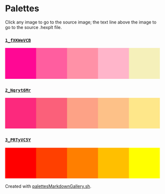 # Palettes

Click any image to go to the source image; the text line above the image to go to the source .hexplt file.

### [`1_fXKWeVCB`](1_fXKWeVCB.hexplt)

[ ![1_fXKWeVCB.png](1_fXKWeVCB.png) ](1_fXKWeVCB.png)

### [`2_Nqryt6Mr`](2_Nqryt6Mr.hexplt)

[ ![2_Nqryt6Mr.png](2_Nqryt6Mr.png) ](2_Nqryt6Mr.png)

### [`3_PRTyVC5Y`](3_PRTyVC5Y.hexplt)

[ ![3_PRTyVC5Y.png](3_PRTyVC5Y.png) ](3_PRTyVC5Y.png)

Created with [palettesMarkdownGallery.sh](https://github.com/earthbound19/_ebDev/blob/master/scripts/imgAndVideo/palettesMarkdownGallery.sh).